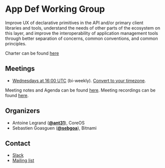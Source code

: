 <!---
This is an autogenerated file!

Please do not edit this file directly, but instead make changes to the
sigs.yaml file in the project root.

To understand how this file is generated, see generator/README.md.
-->
# App Def Working Group

Improve UX of declarative primitives in the API and/or primary client libraries and tools, understand the needs of other parts of the ecosystem on this layer, and improve the interoperability of application management tools through better separation of concerns, common conventions, and common principles.
  
Charter can be found [here](https://docs.google.com/document/d/1TzRwzWYRulx4o8Fii8k7ToIx4LR4MSncxxLdJ9TkOAs/edit#)

## Meetings
* [Wednesdays at 16:00 UTC]() (bi-weekly). [Convert to your timezone](http://www.thetimezoneconverter.com/?t=16:00&tz=UTC).

Meeting notes and Agenda can be found [here](https://docs.google.com/document/d/1Pxc-qwAt4FvuISZ_Ib5KdUwlynFkGueuzPx5Je_lbGM/edit).
Meeting recordings can be found [here]().

## Organizers
* Antoine Legrand (**[@ant31](https://github.com/ant31)**), CoreOS
* Sebastien Goasguen (**[@sebgoa](https://github.com/sebgoa)**), Bitnami

## Contact
* [Slack](https://kubernetes.slack.com/messages/wg-app-def)
* [Mailing list](https://groups.google.com/forum/#!forum/kubernetes-wg-app-def)

<!-- BEGIN CUSTOM CONTENT -->

<!-- END CUSTOM CONTENT -->
